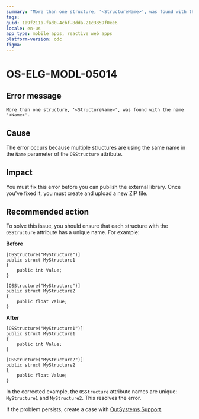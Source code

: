 ```yaml
---
summary: "More than one structure, '<StructureName>', was found with the name '<Name>'."
tags:
guid: 1a9f211a-fad0-4cbf-8dda-21c3359f0ee6
locale: en-us
app_type: mobile apps, reactive web apps
platform-version: odc
figma:
---
```


# OS-ELG-MODL-05014

## Error message

`More than one structure, '<StructureName>', was found with the name '<Name>'.`

## Cause

The error occurs because multiple structures are using the same name in the `Name` parameter of the `OSStructure` attribute.

## Impact

You must fix this error before you can publish the external library. Once you've fixed it, you must create and upload a new ZIP file.

## Recommended action

To solve this issue, you should ensure that each structure with the `OSStructure` attribute has a unique name. For example:

**Before**

    [OSStructure("MyStructure")]
    public struct MyStructure1
    {
        public int Value;
    }

    [OSStructure("MyStructure")]
    public struct MyStructure2
    {
        public float Value;
    }

**After**

    [OSStructure("MyStructure1")]
    public struct MyStructure1
    {
        public int Value;
    }

    [OSStructure("MyStructure2")]
    public struct MyStructure2
    {
        public float Value;
    }


In the corrected example, the `OSStructure` attribute names are unique: `MyStructure1` and `MyStructure2`. This resolves the error.

If the problem persists, create a case with [OutSystems Support](https://www.outsystems.com/support/portal/open-support-case?ErrorCode=OS-ELG-MODL-05014).
